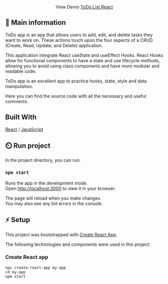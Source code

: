 <center> View Demo <a href="https://ayushraj0.github.io/To-Do-List_React/" target="_blank">ToDo List React</a> </center>

## 🦉 Main information

ToDo app is an app that allows users to add, edit, and delete tasks they want to work on. 
These actions touch upon the four aspects of a CRUD (Create, Read, Update, and Delete) application.

This application integrate React useState and useEffect Hooks. React Hooks allow for functional components to have a state and use lifecycle methods, allowing you to avoid using class components and have more modular and readable code.

ToDo app is an excellent app to practice hooks, state, style and data manipulation.

Here you can find the source code with all the necessary and useful comments.

## Built With

[React](https://reactjs.org/) / [JavaScript](https://www.w3schools.com/js/)
 
## ⏲️ Run project

In the project directory, you can run:

### `npm start`

Runs the app in the development mode.\
Open [http://localhost:3000](http://localhost:3000) to view it in your browser.

The page will reload when you make changes.\
You may also see any lint errors in the console.

## ⚡ Setup

This project was bootstrapped with [Create React App](https://github.com/facebook/create-react-app). 

The following technologies and components were used in this project:

### Create React app

```
npx create-react-app my-app
cd my-app
npm start
```
